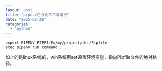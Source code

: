 ```yaml
---
layout: post
title: "pipenv在没别的目录运行"
date: "2025-02-26"
categories: 
  - "python"
---
```


```
export PIPENV_PIPFILE=/my/project/dir/Pipfile
exec pipenv run command ...
```

如上的是linux系统的，win系统用set设置环境变量，指向Pipfile文件的绝对路径。
